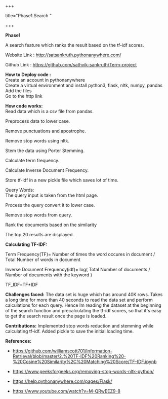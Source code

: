 +++

title="Phase1 Search "

+++

**Phase1**

A search feature which ranks the result based on the tf-idf scores.

 Website Link : http://satsankruth.pythonanywhere.com/
 
 Github Link : https://github.com/sathvik-sankruth/Term-project

**How to Deploy code :**<br>
 Create an account in pythonanywhere<br>
 Create a virtual environment and install python3, flask, nltk, numpy, pandas<br>
 Add the files<br>
 Go to the http link<br>

**How code works:**<br>
 Read data which is a csv file from pandas.
 
 Preprocess data to lower case. 
 
 Remove punctuations and apostrophe. 
 
 Remove stop words using nltk. 
 
 Stem the data using Porter Stemming. 
 
 Calculate term frequency. 
 
 Calculate Inverse Document Frequency. 
 
 Store tf-idf in a new pickle file which saves lot of time. 


 Query Words: <br>
  The query input is taken from the html page.

  Process the query convert it to lower case.

  Remove stop words from query.

  Rank the documents based on the similarity

  The top 20 results are displayed.

**Calculating TF-IDF:**

 Term Frequency(TF)= Number of times the word occures in document / Total Number of words in document

 Inverse Document Frequency(idf)= log( Total Number of documents / Number of documents with the keyword )

 TF_IDF=TF*IDF 


**Challenges faced:**
 The data set is huge which has around 40K rows. Takes a long time for more than 40 seconds to read the data set and perform calculations for each query. Hence Im reading the dataset at the beginning of the search function and precalculating the tf-idf scores, so that it's easy to get the search result once the page is loaded.

**Contributions:**
 Implemented stop words reduction and stemming while calculating tf-idf. 
 Added pickle to save the initial loading time. 


**References:**

 * https://github.com/williamscott701/Information-Retrieval/blob/master/2.%20TF-IDF%20Ranking%20-%20Cosine%20Similarity%2C%20Matching%20Score/TF-IDF.ipynb

 * https://www.geeksforgeeks.org/removing-stop-words-nltk-python/

 * https://help.pythonanywhere.com/pages/Flask/

 * https://www.youtube.com/watch?v=M-QRwEEZ9-8


